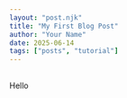 ```yaml
---
layout: "post.njk"
title: "My First Blog Post"
author: "Your Name"
date: 2025-06-14
tags: ["posts", "tutorial"]
---
```


## 

Hello

